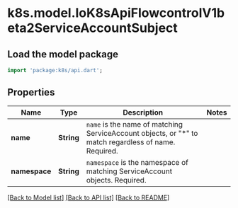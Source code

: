 # k8s.model.IoK8sApiFlowcontrolV1beta2ServiceAccountSubject

## Load the model package
```dart
import 'package:k8s/api.dart';
```

## Properties
Name | Type | Description | Notes
------------ | ------------- | ------------- | -------------
**name** | **String** | `name` is the name of matching ServiceAccount objects, or \"*\" to match regardless of name. Required. | 
**namespace** | **String** | `namespace` is the namespace of matching ServiceAccount objects. Required. | 

[[Back to Model list]](../README.md#documentation-for-models) [[Back to API list]](../README.md#documentation-for-api-endpoints) [[Back to README]](../README.md)


